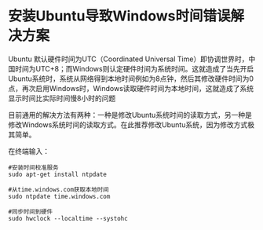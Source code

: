 # 安装Ubuntu导致Windows时间错误解决方案

Ubuntu 默认硬件时间为UTC（Coordinated Universal Time）即协调世界时，中国时间为UTC+8；而Windows则认定硬件时间为系统时间。这就造成了当先开启Ubuntu系统时，系统从网络得到本地时间例如为8点钟，然后其修改硬件时间为0点，再次启用Windows时，Windows读取硬件时间为本地时间，这就造成了系统显示时间比实际时间慢8小时的问题

目前通用的解决方法有两种：一种是修改Ubuntu系统时间的读取方式，另一种是修改Windows系统时间的读取方式。在此推荐修改Ubuntu系统，因为修改方式极其简单。

在终端输入：
```
#安装时间校准服务
sudo apt-get install ntpdate

#从time.windows.com获取本地时间
sudo ntpdate time.windows.com

#同步时间到硬件
sudo hwclock --localtime --systohc
```